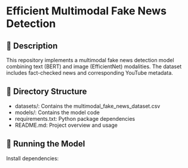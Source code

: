 # Efficient Multimodal Fake News Detection

## 📌 Description
This repository implements a multimodal fake news detection model combining text (BERT) and image (EfficientNet) modalities. The dataset includes fact-checked news and corresponding YouTube metadata.

## 📂 Directory Structure
- datasets/: Contains the multimodal_fake_news_dataset.csv
- models/: Contains the model code
- requirements.txt: Python package dependencies
- README.md: Project overview and usage

## 🚀 Running the Model
Install dependencies:
